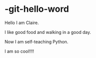 # -git-hello-word

Hello I am Claire.

I like good food and walking in a good day.

Now I am self-teaching Python.

I am so cool!!!!
